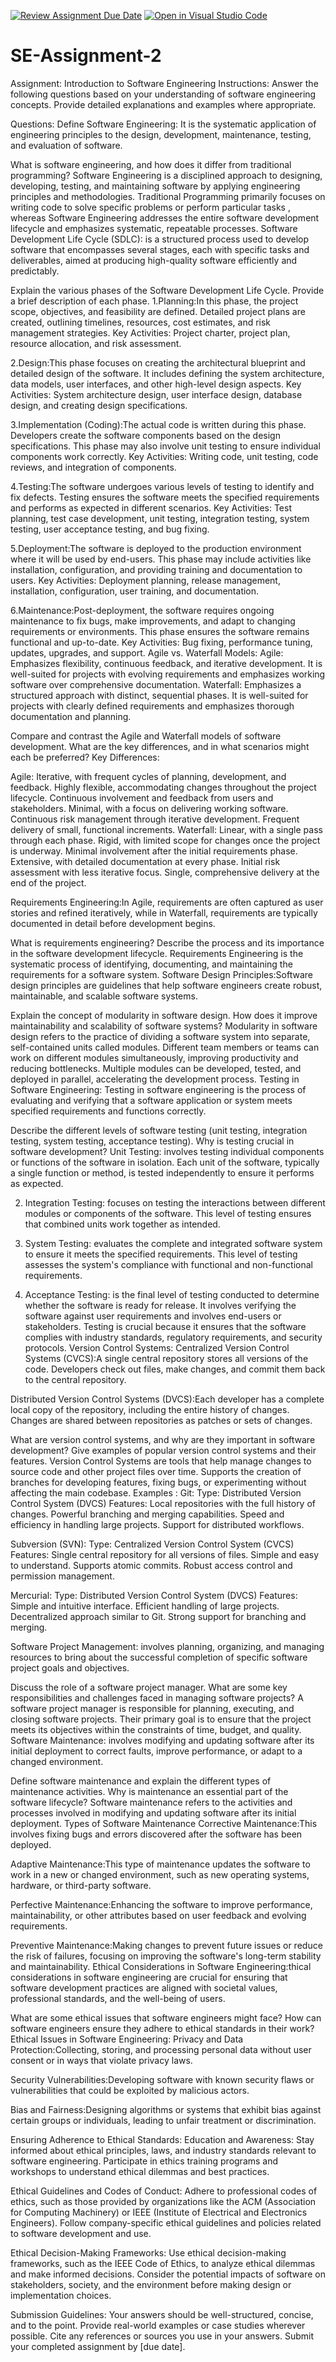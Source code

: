 [![Review Assignment Due Date](https://classroom.github.com/assets/deadline-readme-button-22041afd0340ce965d47ae6ef1cefeee28c7c493a6346c4f15d667ab976d596c.svg)](https://classroom.github.com/a/-ucQIGTc)
[![Open in Visual Studio Code](https://classroom.github.com/assets/open-in-vscode-2e0aaae1b6195c2367325f4f02e2d04e9abb55f0b24a779b69b11b9e10269abc.svg)](https://classroom.github.com/online_ide?assignment_repo_id=15286610&assignment_repo_type=AssignmentRepo)
# SE-Assignment-2
Assignment: Introduction to Software Engineering
Instructions:
Answer the following questions based on your understanding of software engineering concepts. Provide detailed explanations and examples where appropriate.

Questions:
Define Software Engineering: It is the systematic application of engineering principles to the design, development, maintenance, testing, and evaluation of software.

What is software engineering, and how does it differ from traditional programming? Software Engineering is a disciplined approach to designing, developing, testing, and maintaining software by applying engineering principles and methodologies. Traditional Programming primarily focuses on writing code to solve specific problems or perform particular tasks , whereas Software Engineering addresses the entire software development lifecycle and emphasizes systematic, repeatable processes.
Software Development Life Cycle (SDLC): is a structured process used to develop software that encompasses several stages, each with specific tasks and deliverables, aimed at producing high-quality software efficiently and predictably.

Explain the various phases of the Software Development Life Cycle. Provide a brief description of each phase. 
1.Planning:In this phase, the project scope, objectives, and feasibility are defined. Detailed project plans are created, outlining timelines, resources, cost estimates, and risk management strategies.
Key Activities: Project charter, project plan, resource allocation, and risk assessment.

2.Design:This phase focuses on creating the architectural blueprint and detailed design of the software. It includes defining the system architecture, data models, user interfaces, and other high-level design aspects.
Key Activities: System architecture design, user interface design, database design, and creating design specifications.

3.Implementation (Coding):The actual code is written during this phase. Developers create the software components based on the design specifications. This phase may also involve unit testing to ensure individual components work correctly.
Key Activities: Writing code, unit testing, code reviews, and integration of components.

4.Testing:The software undergoes various levels of testing to identify and fix defects. Testing ensures the software meets the specified requirements and performs as expected in different scenarios.
Key Activities: Test planning, test case development, unit testing, integration testing, system testing, user acceptance testing, and bug fixing.

5.Deployment:The software is deployed to the production environment where it will be used by end-users. This phase may include activities like installation, configuration, and providing training and documentation to users.
Key Activities: Deployment planning, release management, installation, configuration, user training, and documentation.

6.Maintenance:Post-deployment, the software requires ongoing maintenance to fix bugs, make improvements, and adapt to changing requirements or environments. This phase ensures the software remains functional and up-to-date.
Key Activities: Bug fixing, performance tuning, updates, upgrades, and support.
Agile vs. Waterfall Models: 
Agile: Emphasizes flexibility, continuous feedback, and iterative development. It is well-suited for projects with evolving requirements and emphasizes working software over comprehensive documentation.
Waterfall: Emphasizes a structured approach with distinct, sequential phases. It is well-suited for projects with clearly defined requirements and emphasizes thorough documentation and planning.

Compare and contrast the Agile and Waterfall models of software development. What are the key differences, and in what scenarios might each be preferred?
Key Differences:

Agile: Iterative, with frequent cycles of planning, development, and feedback.
       Highly flexible, accommodating changes throughout the project lifecycle.
       Continuous involvement and feedback from users and stakeholders.
       Minimal, with a focus on delivering working software.
       Continuous risk management through iterative development.
       Frequent delivery of small, functional increments.
Waterfall: Linear, with a single pass through each phase.
           Rigid, with limited scope for changes once the project is underway.
           Minimal involvement after the initial requirements phase.
           Extensive, with detailed documentation at every phase.
           Initial risk assessment with less iterative focus.
           Single, comprehensive delivery at the end of the project.

Requirements Engineering:In Agile, requirements are often captured as user stories and refined iteratively, while in Waterfall, requirements are typically documented in detail before development begins.

What is requirements engineering? Describe the process and its importance in the software development lifecycle.
Requirements Engineering is the systematic process of identifying, documenting, and maintaining the requirements for a software system.
Software Design Principles:Software design principles are guidelines that help software engineers create robust, maintainable, and scalable software systems.

Explain the concept of modularity in software design. How does it improve maintainability and scalability of software systems? Modularity in software design refers to the practice of dividing a software system into separate, self-contained units called modules. Different team members or teams can work on different modules simultaneously, improving productivity and reducing bottlenecks. Multiple modules can be developed, tested, and deployed in parallel, accelerating the development process.
Testing in Software Engineering: Testing in software engineering is the process of evaluating and verifying that a software application or system meets specified requirements and functions correctly.

Describe the different levels of software testing (unit testing, integration testing, system testing, acceptance testing). Why is testing crucial in software development?
 Unit Testing: involves testing individual components or functions of the software in isolation. Each unit of the software, typically a single function or method, is tested independently to ensure it performs as expected.
 
2. Integration Testing: focuses on testing the interactions between different modules or components of the software. This level of testing ensures that combined units work together as intended.

3. System Testing: evaluates the complete and integrated software system to ensure it meets the specified requirements. This level of testing assesses the system's compliance with functional and non-functional requirements.

4. Acceptance Testing: is the final level of testing conducted to determine whether the software is ready for release. It involves verifying the software against user requirements and involves end-users or stakeholders.
   Testing is crucial because it ensures that the software complies with industry standards, regulatory requirements, and security protocols.
Version Control Systems:
Centralized Version Control Systems (CVCS):A single central repository stores all versions of the code. Developers check out files, make changes, and commit them back to the central repository.

Distributed Version Control Systems (DVCS):Each developer has a complete local copy of the repository, including the entire history of changes. Changes are shared between repositories as patches or sets of changes.

What are version control systems, and why are they important in software development? Give examples of popular version control systems and their features.
Version Control Systems are tools that help manage changes to source code and other project files over time. Supports the creation of branches for developing features, fixing bugs, or experimenting without affecting the main codebase.
Examples :
Git:
Type: Distributed Version Control System (DVCS)
Features:
Local repositories with the full history of changes.
Powerful branching and merging capabilities.
Speed and efficiency in handling large projects.
Support for distributed workflows.

Subversion (SVN):
Type: Centralized Version Control System (CVCS)
Features:
Single central repository for all versions of files.
Simple and easy to understand.
Supports atomic commits.
Robust access control and permission management.

Mercurial:
Type: Distributed Version Control System (DVCS)
Features:
Simple and intuitive interface.
Efficient handling of large projects.
Decentralized approach similar to Git.
Strong support for branching and merging.

Software Project Management: involves planning, organizing, and managing resources to bring about the successful completion of specific software project goals and objectives.

Discuss the role of a software project manager. What are some key responsibilities and challenges faced in managing software projects?
A software project manager is responsible for planning, executing, and closing software projects. Their primary goal is to ensure that the project meets its objectives within the constraints of time, budget, and quality.
Software Maintenance: involves modifying and updating software after its initial deployment to correct faults, improve performance, or adapt to a changed environment.

Define software maintenance and explain the different types of maintenance activities. Why is maintenance an essential part of the software lifecycle?
Software maintenance refers to the activities and processes involved in modifying and updating software after its initial deployment.
Types of Software Maintenance
Corrective Maintenance:This involves fixing bugs and errors discovered after the software has been deployed.

Adaptive Maintenance:This type of maintenance updates the software to work in a new or changed environment, such as new operating systems, hardware, or third-party software.

Perfective Maintenance:Enhancing the software to improve performance, maintainability, or other attributes based on user feedback and evolving requirements.

Preventive Maintenance:Making changes to prevent future issues or reduce the risk of failures, focusing on improving the software's long-term stability and maintainability.
Ethical Considerations in Software Engineering:thical considerations in software engineering are crucial for ensuring that software development practices are aligned with societal values, professional standards, and the well-being of users.

What are some ethical issues that software engineers might face? How can software engineers ensure they adhere to ethical standards in their work?
Ethical Issues in Software Engineering:
Privacy and Data Protection:Collecting, storing, and processing personal data without user consent or in ways that violate privacy laws.

Security Vulnerabilities:Developing software with known security flaws or vulnerabilities that could be exploited by malicious actors.

Bias and Fairness:Designing algorithms or systems that exhibit bias against certain groups or individuals, leading to unfair treatment or discrimination.

Ensuring Adherence to Ethical Standards:
Education and Awareness:
Stay informed about ethical principles, laws, and industry standards relevant to software engineering.
Participate in ethics training programs and workshops to understand ethical dilemmas and best practices.

Ethical Guidelines and Codes of Conduct:
Adhere to professional codes of ethics, such as those provided by organizations like the ACM (Association for Computing Machinery) or IEEE (Institute of Electrical and Electronics Engineers).
Follow company-specific ethical guidelines and policies related to software development and use.

Ethical Decision-Making Frameworks:
Use ethical decision-making frameworks, such as the IEEE Code of Ethics, to analyze ethical dilemmas and make informed decisions.
Consider the potential impacts of software on stakeholders, society, and the environment before making design or implementation choices.

Submission Guidelines:
Your answers should be well-structured, concise, and to the point.
Provide real-world examples or case studies wherever possible.
Cite any references or sources you use in your answers.
Submit your completed assignment by [due date].
